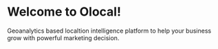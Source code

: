 # Welcome to Olocal!

Geoanalytics based localtion intelligence platform to help your business grow with powerful marketing decision.
